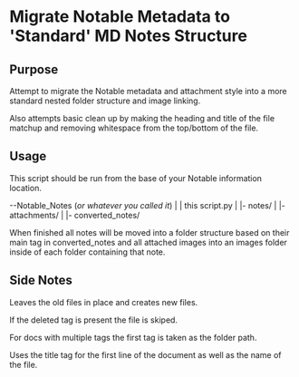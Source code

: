 # Migrate Notable Metadata to 'Standard' MD Notes Structure
## Purpose
Attempt to migrate the Notable metadata and attachment style into a more standard nested folder structure and image linking.

Also attempts basic clean up by making the heading and title of the file matchup and removing  whitespace from the top/bottom of the file.

## Usage
This script should be run from the base of your Notable information location.

--Notable_Notes (*or whatever you called it*)
    |
    | this script.py
    |
    |- notes/
    |
    |- attachments/
    |
    |- converted_notes/

When finished all notes will be moved into a folder structure based on their main tag in converted_notes and all attached images into an images folder inside of each folder containing that note.

## Side Notes
Leaves the old files in place and creates new files.

If the deleted tag is present the file is skiped.

For docs with multiple tags the first tag is taken as the folder path.

Uses the title tag for the first line of the document as well as the name of the file.